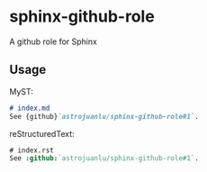 # sphinx-github-role

A github role for Sphinx

## Usage

MyST:

```md
# index.md
See {github}`astrojuanlu/sphinx-github-role#1`.
```

reStructuredText:

```rst
# index.rst
See :github:`astrojuanlu/sphinx-github-role#1`.
```
